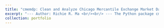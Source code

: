 ```yaml
---
title: "cmemdp: Clean and Analyze Chicago Mercantile Exchange Market Data in Python"
excerpt: "--- Author: Richie R. Ma <br/><br/> --- The Python package cmemdp is inspired by the R package cme.mdp. The cmemdp covers almost all features in that package and it also includes other important functions, e.g., CME Packet Capture (PCAP) data cleaning. <br/><br/> ---Market microstructure researcher can rely on the PCAP data parser to obtain huge amount of market data not only in a single futures market, where both MBP and MBO data are included. This is a cost-efficient way to acquire more data to support possible cross-market analyses, such as soybean complex. No strong prior knowledge is needed for the PCAP data. <br/><br/> --- Check more details in the GitHub repo: https://github.com/richie-ma/cmemdp"
collection: portfolio
---
```

